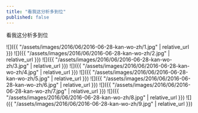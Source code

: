 ```yaml
---
title: "看我这分析多到位"
published: false
---
```

看我这分析多到位



![]({{ "/assets/images/2016/06/2016-06-28-kan-wo-zh/1.jpg" | relative_url }})
![]({{ "/assets/images/2016/06/2016-06-28-kan-wo-zh/2.jpg" | relative_url }})
![]({{ "/assets/images/2016/06/2016-06-28-kan-wo-zh/3.jpg" | relative_url }})
![]({{ "/assets/images/2016/06/2016-06-28-kan-wo-zh/4.jpg" | relative_url }})
![]({{ "/assets/images/2016/06/2016-06-28-kan-wo-zh/5.jpg" | relative_url }})
![]({{ "/assets/images/2016/06/2016-06-28-kan-wo-zh/6.jpg" | relative_url }})
![]({{ "/assets/images/2016/06/2016-06-28-kan-wo-zh/7.jpg" | relative_url }})
![]({{ "/assets/images/2016/06/2016-06-28-kan-wo-zh/8.jpg" | relative_url }})
![]({{ "/assets/images/2016/06/2016-06-28-kan-wo-zh/9.jpg" | relative_url }})
